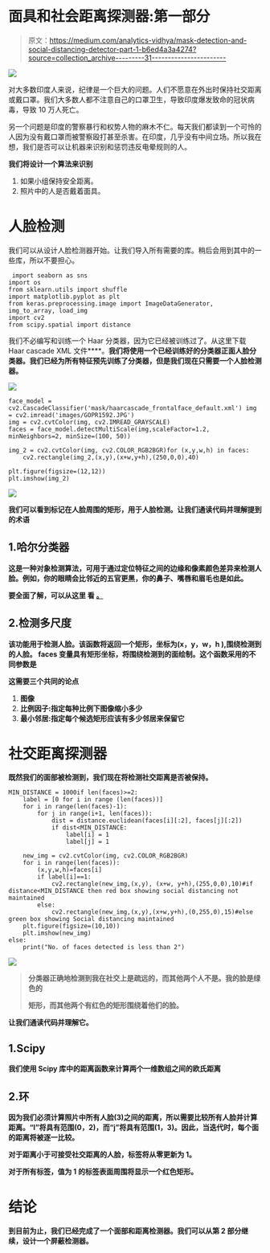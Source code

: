 # 面具和社会距离探测器:第一部分

> 原文：<https://medium.com/analytics-vidhya/mask-detection-and-social-distancing-detector-part-1-b6ed4a3a4274?source=collection_archive---------31----------------------->

![](img/6eae9eea2c410b7a08046e00381e5c76.png)

对大多数印度人来说，纪律是一个巨大的问题。人们不愿意在外出时保持社交距离或戴口罩。我们大多数人都不注意自己的口罩卫生，导致印度爆发致命的冠状病毒，导致 10 万人死亡。

另一个问题是印度的警察暴行和权势人物的麻木不仁。每天我们都读到一个可怜的人因为没有戴口罩而被警察殴打甚至杀害。在印度，几乎没有中间立场。所以我在想，我们是否可以让机器来识别和惩罚违反电晕规则的人。

**我们将设计一个算法来识别**

1.  如果小组保持安全距离。
2.  照片中的人是否戴着面具。

# 人脸检测

我们可以从设计人脸检测器开始。让我们导入所有需要的库。稍后会用到其中的一些库，所以不要担心。

```
 import seaborn as sns
import os
from sklearn.utils import shuffle
import matplotlib.pyplot as plt
from keras.preprocessing.image import ImageDataGenerator, img_to_array, load_img
import cv2
from scipy.spatial import distance
```

我们不必编写和训练一个 Haar 分类器，因为它已经被训练过了。从这里下载 Haar cascade XML 文件[](https://www.kaggle.com/gpreda/haar-cascades-for-face-detection)****。**我们将使用一个已经训练好的分类器正面人脸分类器。我们已经为所有特征预先训练了分类器，但是我们现在只需要一个人脸检测器。**

**![](img/0b8466d5468b52c9b12e48006550a720.png)**

```
face_model = cv2.CascadeClassifier('mask/haarcascade_frontalface_default.xml') img = cv2.imread('images/GOPR1592.JPG')
img = cv2.cvtColor(img, cv2.IMREAD_GRAYSCALE)
faces = face_model.detectMultiScale(img,scaleFactor=1.2, minNeighbors=2, minSize=(100, 50))

img_2 = cv2.cvtColor(img, cv2.COLOR_RGB2BGR)for (x,y,w,h) in faces:
    cv2.rectangle(img_2,(x,y),(x+w,y+h),(250,0,0),40)

plt.figure(figsize=(12,12))
plt.imshow(img_2)
```

**![](img/ecc1c5e9a8e1b5c7afa72b8194997e49.png)**

**我们可以看到标记在人脸周围的矩形，用于人脸检测。让我们通读代码并理解提到的术语**

## **1.哈尔分类器**

**这是一种对象检测算法，可用于通过定位特征之间的边缘和像素颜色差异来检测人脸。例如，你的眼睛会比邻近的五官更黑，你的鼻子、嘴唇和眉毛也是如此。**

**要全面了解，可以从这里 看 [**。**](https://docs.opencv.org/3.4/db/d28/tutorial_cascade_classifier.html)**

## **2.检测多尺度**

**该功能用于检测人脸。该函数将返回一个矩形，坐标为(x，y，w，h ),围绕检测到的人脸。 **faces** 变量具有矩形坐标，将围绕检测到的面绘制。这个函数采用的不同参数是**

**这需要三个共同的论点**

1.  ****图像****
2.  ****比例因子**:指定每种比例下图像缩小多少**
3.  ****最小邻居**:指定每个候选矩形应该有多少邻居来保留它**

# **社交距离探测器**

**既然我们的面部被检测到，我们现在将检测社交距离是否被保持。**

```
MIN_DISTANCE = 1000if len(faces)>=2:
    label = [0 for i in range (len(faces))]
    for i in range(len(faces)-1):
        for j in range(i+1, len(faces)):
            dist = distance.euclidean(faces[i][:2], faces[j][:2]) 
            if dist<MIN_DISTANCE:
                label[i] = 1
                label[j] = 1

    new_img = cv2.cvtColor(img, cv2.COLOR_RGB2BGR)
    for i in range(len(faces)):
        (x,y,w,h)=faces[i]
        if label[i]==1:
            cv2.rectangle(new_img,(x,y), (x+w, y+h),(255,0,0),10)#if distance<MIN_DISTANCE then red box showing social distancing not maintained
        else:
            cv2.rectangle(new_img,(x,y),(x+w,y+h),(0,255,0),15)#else green box showing Social distancing maintained
    plt.figure(figsize=(10,10))
    plt.imshow(new_img)
else:
    print("No. of faces detected is less than 2")
```

**![](img/5217a3cca6af88c95dfe491010cb5dae.png)**

> **分类器正确地检测到我在社交上是疏远的，而其他两个人不是。我的脸是绿色的**
> 
> **矩形，而其他两个有红色的矩形围绕着他们的脸。**

**让我们通读代码并理解它。**

## **1.Scipy**

**我们使用 Scipy 库中的距离函数来计算两个一维数组之间的欧氏距离**

## **2.环**

**因为我们必须计算照片中所有人脸(3)之间的距离，所以需要比较所有人脸并计算距离。“I”将具有范围(0，2)，而“j”将具有范围(1，3)。因此，当迭代时，每个面的距离将被逐一比较。**

**对于距离小于可接受社交距离的人脸，标签将从零更新为 1。**

**对于所有标签，值为 1 的标签表面周围将显示一个红色矩形。**

# **结论**

**到目前为止，我们已经完成了一个面部和距离检测器。我们可以从第 2 部分继续，设计一个屏蔽检测器。**